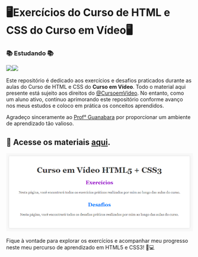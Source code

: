 # 🖥️Exercícios do Curso de HTML e CSS do Curso em Vídeo🖥️

### 📚 Estudando 📚
<img src="https://cdn.jsdelivr.net/gh/devicons/devicon@latest/icons/html5/html5-plain-wordmark.svg" width="60px" hight="60px" /><img src="https://cdn.jsdelivr.net/gh/devicons/devicon@latest/icons/css3/css3-plain-wordmark.svg" width="60px" hight="60px" />
          
          
          


Este repositório é dedicado aos exercícios e desafios praticados durante as aulas do Curso de HTML e CSS do **Curso em Vídeo**. Todo o material aqui presente está sujeito aos direitos do [@CursoemVídeo](https://github.com/cursoemvideo). No entanto, como um aluno ativo, continuo aprimorando este repositório conforme avanço nos meus estudos e coloco em prática os conceitos aprendidos.

Agradeço sinceramente ao [Prof° Guanabara](https://github.com/gustavoguanabara) por proporcionar um ambiente de aprendizado tão valioso.

🚀 **Acesse os materiais [aqui](https://devdecfalter.github.io/Curso-de-HTML-e-CSS/).** 
---
<img src="https://raw.githubusercontent.com/DevDecfalter/Curso-de-HTML-e-CSS/main/src/template.png" alt="home exercícios">


Fique à vontade para explorar os exercícios e acompanhar meu progresso neste meu percurso de aprendizado em HTML5 e CSS3! 📖💻
